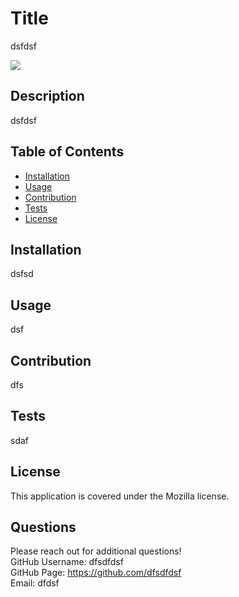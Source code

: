 
# Title
dsfdsf

![](https://img.shields.io/static/v1?label=license&message=Mozilla&color=blue)
    
## Description
dsfdsf

## Table of Contents
* [Installation](#installation)
* [Usage](#usage)
* [Contribution](#contribution)
* [Tests](#tests)
* [License](#license)

## Installation
dsfsd

## Usage
dsf

## Contribution
dfs

## Tests
sdaf

## License
This application is covered under the Mozilla license.

## Questions
Please reach out for additional questions! <br>
GitHub Username: dfsdfdsf<br>
GitHub Page: https://github.com/dfsdfdsf<br>
Email: dfdsf<br>
